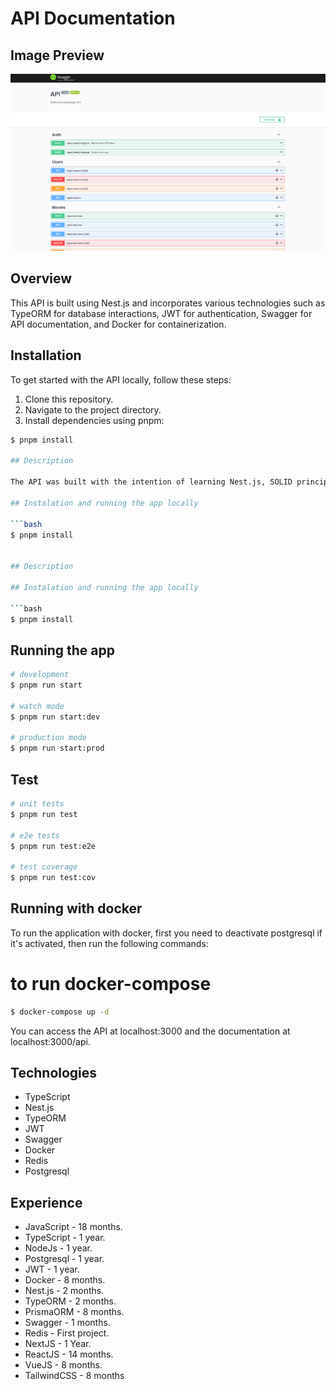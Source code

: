 # API Documentation

## Image Preview

![API Preview](.github/preview.jpg)

## Overview

This API is built using Nest.js and incorporates various technologies such as TypeORM for database interactions, JWT for authentication, Swagger for API documentation, and Docker for containerization.

## Installation

To get started with the API locally, follow these steps:

1. Clone this repository.
2. Navigate to the project directory.
3. Install dependencies using pnpm:

````bash
$ pnpm install

## Description

The API was built with the intention of learning Nest.js, SOLID principles, and Clean Architecture.

## Instalation and running the app locally

```bash
$ pnpm install


## Description

## Instalation and running the app locally

```bash
$ pnpm install
````

## Running the app

```bash
# development
$ pnpm run start

# watch mode
$ pnpm run start:dev

# production mode
$ pnpm run start:prod
```

## Test

```bash
# unit tests
$ pnpm run test

# e2e tests
$ pnpm run test:e2e

# test coverage
$ pnpm run test:cov
```

## Running with docker

To run the application with docker, first you need to deactivate postgresql if it's activated, then run the following commands:

# to run docker-compose

```bash
$ docker-compose up -d
```

You can access the API at localhost:3000 and the documentation at localhost:3000/api.

## Technologies

- TypeScript
- Nest.js
- TypeORM
- JWT
- Swagger
- Docker
- Redis
- Postgresql

## Experience

- JavaScript - 18 months.
- TypeScript - 1 year.
- NodeJs - 1 year.
- Postgresql - 1 year.
- JWT - 1 year.
- Docker - 8 months.
- Nest.js - 2 months.
- TypeORM - 2 months.
- PrismaORM - 8 months.
- Swagger - 1 months.
- Redis - First project.
- NextJS - 1 Year.
- ReactJS - 14 months.
- VueJS - 8 months.
- TailwindCSS - 8 months
